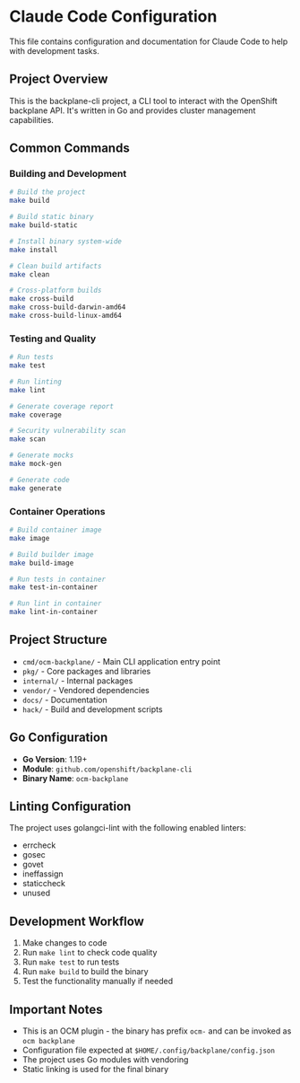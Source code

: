 # Claude Code Configuration

This file contains configuration and documentation for Claude Code to help with development tasks.

## Project Overview

This is the backplane-cli project, a CLI tool to interact with the OpenShift backplane API. It's written in Go and provides cluster management capabilities.

## Common Commands

### Building and Development
```bash
# Build the project
make build

# Build static binary
make build-static

# Install binary system-wide
make install

# Clean build artifacts
make clean

# Cross-platform builds
make cross-build
make cross-build-darwin-amd64
make cross-build-linux-amd64
```

### Testing and Quality
```bash
# Run tests
make test

# Run linting
make lint

# Generate coverage report
make coverage

# Security vulnerability scan
make scan

# Generate mocks
make mock-gen

# Generate code
make generate
```

### Container Operations
```bash
# Build container image
make image

# Build builder image
make build-image

# Run tests in container
make test-in-container

# Run lint in container
make lint-in-container
```

## Project Structure

- `cmd/ocm-backplane/` - Main CLI application entry point
- `pkg/` - Core packages and libraries
- `internal/` - Internal packages
- `vendor/` - Vendored dependencies
- `docs/` - Documentation
- `hack/` - Build and development scripts

## Go Configuration

- **Go Version**: 1.19+
- **Module**: `github.com/openshift/backplane-cli`
- **Binary Name**: `ocm-backplane`

## Linting Configuration

The project uses golangci-lint with the following enabled linters:
- errcheck
- gosec
- govet
- ineffassign
- staticcheck
- unused

## Development Workflow

1. Make changes to code
2. Run `make lint` to check code quality
3. Run `make test` to run tests
4. Run `make build` to build the binary
5. Test the functionality manually if needed

## Important Notes

- This is an OCM plugin - the binary has prefix `ocm-` and can be invoked as `ocm backplane`
- Configuration file expected at `$HOME/.config/backplane/config.json`
- The project uses Go modules with vendoring
- Static linking is used for the final binary
